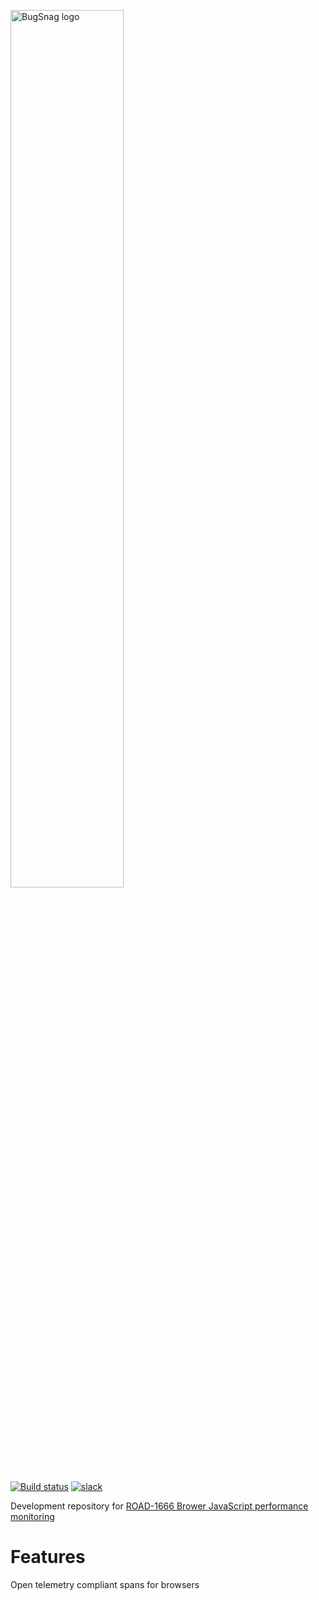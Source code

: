<p>
    <img src="https://assets-global.website-files.com/607f4f6df411bd01527dc7d5/63bc40cd9d502eda8ea74ce7_Bugsnag%20Full%20Color.svg" alt="BugSnag logo" title="BugSnag" width=60%  />
</p>

<!-- # BugsnagPerformance -->

[![Build status](https://badge.buildkite.com/a1ed35adfab0cd5f2c0030cc54961209cb720aa5ed2284cb73.svg?style=flat-square)](https://buildkite.com/bugsnag/bugsnag-js-performance)
[![slack](https://img.shields.io/badge/slack-%23bugsnag--proj--perf--browser-blue?style=flat-square
)](https://smartbear.slack.com/archives/C04E4CXB97U)

Development repository for [ROAD-1666 Brower JavaScript performance monitoring](https://smartbear.atlassian.net/wiki/spaces/PROD/pages/3380674905/ROAD-1666+PD+-+Browser+performance+monitoring)

# Features

Open telemetry compliant spans for browsers
